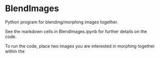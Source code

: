 # BlendImages
Python program for blending/morphing images together.

See the markdown cells in BlendImages.ipynb for further details on the code.

To run the code, place two images you are interested in morphing together within the
